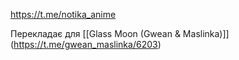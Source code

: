https://t.me/notika_anime

Перекладає для [[Glass Moon (Gwean & Maslinka)]] (https://t.me/gwean_maslinka/6203)
